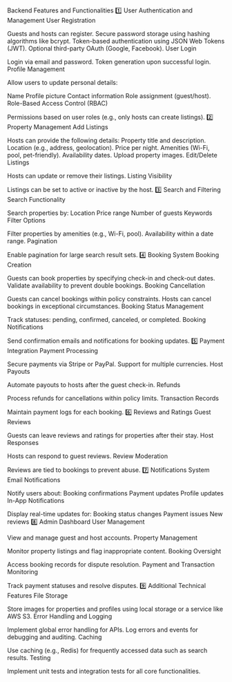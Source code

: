 Backend Features and Functionalities
1️⃣ User Authentication and Management
User Registration

Guests and hosts can register.
Secure password storage using hashing algorithms like bcrypt.
Token-based authentication using JSON Web Tokens (JWT).
Optional third-party OAuth (Google, Facebook).
User Login

Login via email and password.
Token generation upon successful login.
Profile Management

Allow users to update personal details:

Name
Profile picture
Contact information
Role assignment (guest/host).
Role-Based Access Control (RBAC)

Permissions based on user roles (e.g., only hosts can create listings).
2️⃣ Property Management
Add Listings

Hosts can provide the following details:
Property title and description.
Location (e.g., address, geolocation).
Price per night.
Amenities (Wi-Fi, pool, pet-friendly).
Availability dates.
Upload property images.
Edit/Delete Listings

Hosts can update or remove their listings.
Listing Visibility

Listings can be set to active or inactive by the host.
3️⃣ Search and Filtering
Search Functionality

Search properties by:
Location
Price range
Number of guests
Keywords
Filter Options

Filter properties by amenities (e.g., Wi-Fi, pool).
Availability within a date range.
Pagination

Enable pagination for large search result sets.
4️⃣ Booking System
Booking Creation

Guests can book properties by specifying check-in and check-out dates.
Validate availability to prevent double bookings.
Booking Cancellation

Guests can cancel bookings within policy constraints.
Hosts can cancel bookings in exceptional circumstances.
Booking Status Management

Track statuses: pending, confirmed, canceled, or completed.
Booking Notifications

Send confirmation emails and notifications for booking updates.
5️⃣ Payment Integration
Payment Processing

Secure payments via Stripe or PayPal.
Support for multiple currencies.
Host Payouts

Automate payouts to hosts after the guest check-in.
Refunds

Process refunds for cancellations within policy limits.
Transaction Records

Maintain payment logs for each booking.
6️⃣ Reviews and Ratings
Guest Reviews

Guests can leave reviews and ratings for properties after their stay.
Host Responses

Hosts can respond to guest reviews.
Review Moderation

Reviews are tied to bookings to prevent abuse.
7️⃣ Notifications System
Email Notifications

Notify users about:
Booking confirmations
Payment updates
Profile updates
In-App Notifications

Display real-time updates for:
Booking status changes
Payment issues
New reviews
8️⃣ Admin Dashboard
User Management

View and manage guest and host accounts.
Property Management

Monitor property listings and flag inappropriate content.
Booking Oversight

Access booking records for dispute resolution.
Payment and Transaction Monitoring

Track payment statuses and resolve disputes.
9️⃣ Additional Technical Features
File Storage

Store images for properties and profiles using local storage or a service like AWS S3.
Error Handling and Logging

Implement global error handling for APIs.
Log errors and events for debugging and auditing.
Caching

Use caching (e.g., Redis) for frequently accessed data such as search results.
Testing

Implement unit tests and integration tests for all core functionalities.